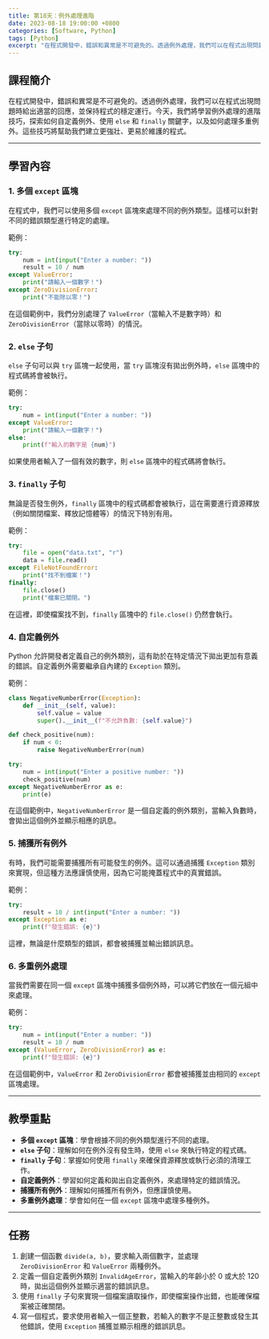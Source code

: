 ```yaml
---
title: 第18天：例外處理進階
date: 2023-08-18 19:00:00 +0800
categories: [Software, Python]
tags: [Python] 
excerpt: "在程式開發中，錯誤和異常是不可避免的。透過例外處理，我們可以在程式出現問題時給出適當的回應，並保持程式的穩定運行。今天，我們將學習例外處理的進階技巧，探索如何自定義例外、使用 `else` 和 `finally` 關鍵字，以及如何處理多重例外。這些技巧將幫助我們建立更強壯、更易於維護的程式"
---
```


## 課程簡介
在程式開發中，錯誤和異常是不可避免的。透過例外處理，我們可以在程式出現問題時給出適當的回應，並保持程式的穩定運行。今天，我們將學習例外處理的進階技巧，探索如何自定義例外、使用 `else` 和 `finally` 關鍵字，以及如何處理多重例外。這些技巧將幫助我們建立更強壯、更易於維護的程式。

---

## 學習內容

### 1. 多個 `except` 區塊

在程式中，我們可以使用多個 `except` 區塊來處理不同的例外類型。這樣可以針對不同的錯誤類型進行特定的處理。

範例：
```python
try:
    num = int(input("Enter a number: "))
    result = 10 / num
except ValueError:
    print("請輸入一個數字！")
except ZeroDivisionError:
    print("不能除以零！")
```

在這個範例中，我們分別處理了 `ValueError`（當輸入不是數字時）和 `ZeroDivisionError`（當除以零時）的情況。

### 2. `else` 子句

`else` 子句可以與 `try` 區塊一起使用，當 `try` 區塊沒有拋出例外時，`else` 區塊中的程式碼將會被執行。

範例：
```python
try:
    num = int(input("Enter a number: "))
except ValueError:
    print("請輸入一個數字！")
else:
    print(f"輸入的數字是 {num}")
```

如果使用者輸入了一個有效的數字，則 `else` 區塊中的程式碼將會執行。

### 3. `finally` 子句

無論是否發生例外，`finally` 區塊中的程式碼都會被執行，這在需要進行資源釋放（例如關閉檔案、釋放記憶體等）的情況下特別有用。

範例：
```python
try:
    file = open("data.txt", "r")
    data = file.read()
except FileNotFoundError:
    print("找不到檔案！")
finally:
    file.close()
    print("檔案已關閉。")
```

在這裡，即使檔案找不到，`finally` 區塊中的 `file.close()` 仍然會執行。

### 4. 自定義例外

Python 允許開發者定義自己的例外類別，這有助於在特定情況下拋出更加有意義的錯誤。自定義例外需要繼承自內建的 `Exception` 類別。

範例：
```python
class NegativeNumberError(Exception):
    def __init__(self, value):
        self.value = value
        super().__init__(f"不允許負數: {self.value}")

def check_positive(num):
    if num < 0:
        raise NegativeNumberError(num)

try:
    num = int(input("Enter a positive number: "))
    check_positive(num)
except NegativeNumberError as e:
    print(e)
```

在這個範例中，`NegativeNumberError` 是一個自定義的例外類別，當輸入負數時，會拋出這個例外並顯示相應的訊息。

### 5. 捕獲所有例外

有時，我們可能需要捕獲所有可能發生的例外。這可以通過捕獲 `Exception` 類別來實現，但這種方法應謹慎使用，因為它可能掩蓋程式中的真實錯誤。

範例：
```python
try:
    result = 10 / int(input("Enter a number: "))
except Exception as e:
    print(f"發生錯誤: {e}")
```

這裡，無論是什麼類型的錯誤，都會被捕獲並輸出錯誤訊息。

### 6. 多重例外處理

當我們需要在同一個 `except` 區塊中捕獲多個例外時，可以將它們放在一個元組中來處理。

範例：
```python
try:
    num = int(input("Enter a number: "))
    result = 10 / num
except (ValueError, ZeroDivisionError) as e:
    print(f"發生錯誤: {e}")
```

在這個範例中，`ValueError` 和 `ZeroDivisionError` 都會被捕獲並由相同的 `except` 區塊處理。

---

## 教學重點
- **多個 `except` 區塊**：學會根據不同的例外類型進行不同的處理。
- **`else` 子句**：理解如何在例外沒有發生時，使用 `else` 來執行特定的程式碼。
- **`finally` 子句**：掌握如何使用 `finally` 來確保資源釋放或執行必須的清理工作。
- **自定義例外**：學習如何定義和拋出自定義例外，來處理特定的錯誤情況。
- **捕獲所有例外**：理解如何捕獲所有例外，但應謹慎使用。
- **多重例外處理**：學會如何在一個 `except` 區塊中處理多種例外。

---

## 任務
1. 創建一個函數 `divide(a, b)`，要求輸入兩個數字，並處理 `ZeroDivisionError` 和 `ValueError` 兩種例外。
2. 定義一個自定義例外類別 `InvalidAgeError`，當輸入的年齡小於 0 或大於 120 時，拋出這個例外並顯示適當的錯誤訊息。
3. 使用 `finally` 子句來實現一個檔案讀取操作，即使檔案操作出錯，也能確保檔案被正確關閉。
4. 寫一個程式，要求使用者輸入一個正整數，若輸入的數字不是正整數或發生其他錯誤，使用 `Exception` 捕獲並顯示相應的錯誤訊息。
